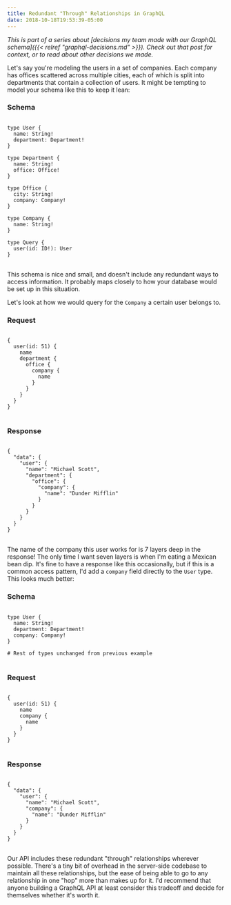 ```yaml
---
title: Redundant "Through" Relationships in GraphQL
date: 2018-10-18T19:53:39-05:00
---
```


_This is part of a series about [decisions my team made with our GraphQL schema]({{< relref "graphql-decisions.md" >}}). Check out that post for context, or to read about other decisions we made._

Let's say you're modeling the users in a set of companies. Each company has offices scattered across multiple cities, each of which is split into departments that contain a collection of users. It might be tempting to model your schema like this to keep it lean:

### Schema

<pre>
<code class="language-graphql">
type User {
  name: String!
  department: Department!
}

type Department {
  name: String!
  office: Office!
}

type Office {
  city: String!
  company: Company!
}

type Company {
  name: String!
}

type Query {
  user(id: ID!): User
}
</code>
</pre>

This schema is nice and small, and doesn't include any redundant ways to access information. It probably maps closely to how your database would be set up in this situation.

Let's look at how we would query for the `Company` a certain user belongs to.

### Request

<pre>
<code class="language-graphql">
{
  user(id: 51) {
    name
    department {
      office {
        company {
          name
        }
      }
    }
  }
}
</code>
</pre>

### Response

<pre>
<code class="language-json">
{
  "data": {
    "user": {
      "name": "Michael Scott",
      "department": {
        "office": {
          "company": {
            "name": "Dunder Mifflin"
          }
        }
      }
    }
  }
}
</code>
</pre>

The name of the company this user works for is 7 layers deep in the response! The only time I want seven layers is when I'm eating a Mexican bean dip. It's fine to have a response like this occasionally, but if this is a common access pattern, I'd add a `company` field directly to the `User` type. This looks much better:

### Schema

<pre>
<code class="language-graphql">
type User {
  name: String!
  department: Department!
  company: Company!
}

# Rest of types unchanged from previous example
</code>
</pre>

### Request

<pre>
<code class="language-graphql">
{
  user(id: 51) {
    name
    company {
      name
    }
  }
}
</code>
</pre>

### Response

<pre>
<code class="language-json">
{
  "data": {
    "user": {
      "name": "Michael Scott",
      "company": {
        "name": "Dunder Mifflin"
      }
    }
  }
}
</code>
</pre>

Our API includes these redundant "through" relationships wherever possible. There's a tiny bit of overhead in the server-side codebase to maintain all these relationships, but the ease of being able to go to any relationship in one "hop" more than makes up for it. I'd recommend that anyone building a GraphQL API at least consider this tradeoff and decide for themselves whether it's worth it.
